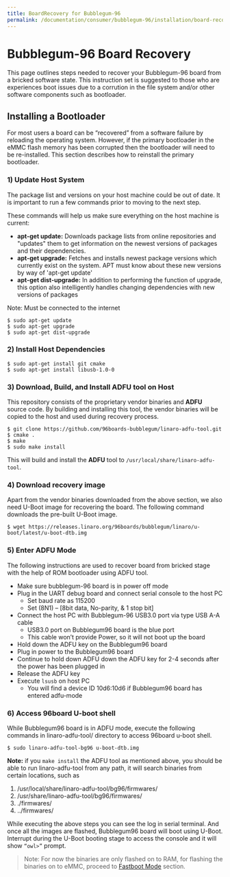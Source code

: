 ```yaml
---
title: BoardRecovery for Bubblegum-96
permalink: /documentation/consumer/bubblegum-96/installation/board-recovery/
---
```

# Bubblegum-96 Board Recovery

This page outlines steps needed to recover your Bubblegum-96 board from a bricked software state. This instruction set is suggested to those who are experiences boot issues due to a corrution in the file system and/or other software components such as bootloader.

## Installing a Bootloader

For most users a board can be “recovered” from a software failure by reloading the operating system. However, if the primary bootloader in the eMMC flash memory has been corrupted then the bootloader will need to be re-installed. This section describes how to reinstall the primary bootloader.

### 1) Update Host System

The package list and versions on your host machine could be out of date. It is important to run a few commands prior to moving to the next step.

These commands will help us make sure everything on the host machine is current:

- **apt-get update:** Downloads package lists from online repositories and "updates" them to get information on the newest versions of packages and their dependencies.
- **apt-get upgrade:** Fetches and installs newest package versions which currently exist on the system. APT must know about these new versions by way of 'apt-get update'
- **apt-get dist-upgrade:** In addition to performing the function of upgrade, this option also intelligently handles changing dependencies with new versions of packages

Note: Must be connected to the internet

```shell
$ sudo apt-get update
$ sudo apt-get upgrade
$ sudo apt-get dist-upgrade
```

### 2) Install Host Dependencies

```shell
$ sudo apt-get install git cmake
$ sudo apt-get install libusb-1.0-0
```

### 3) Download, Build, and Install ADFU tool on Host

This repository consists of the proprietary vendor binaries and **ADFU**
source code. By building and installing this tool, the vendor binaries
will be copied to the host and used during recovery process.

```shell
$ git clone https://github.com/96boards-bubblegum/linaro-adfu-tool.git
$ cmake .
$ make
$ sudo make install
```
This will build and install the **ADFU** tool to `/usr/local/share/linaro-adfu-tool`.

### 4) Download recovery image

Apart from the vendor binaries downloaded from the above section, we also
need U-Boot image for recovering the board. The following command downloads
the pre-built U-Boot image.

```shell
$ wget https://releases.linaro.org/96boards/bubblegum/linaro/u-boot/latest/u-boot-dtb.img
```

### 5) Enter ADFU Mode

The following instructions are used to recover board from bricked stage with
the help of ROM bootloader using ADFU tool.

- Make sure bubblegum-96 board is in power off mode
- Plug in the UART debug board and connect serial console to the host PC
   - Set baud rate as 115200
   - Set (8N1) – [8bit data, No-parity, & 1 stop bit]
- Connect the host PC with Bubblegum-96 USB3.0 port via type USB A-A cable
   - USB3.0 port on Bubblegum96 board is the blue port
   - This cable won’t provide Power, so it will not boot up the board
- Hold down the ADFU key on the Bubblegum96 board
- Plug in power to the Bubblegum96 board
- Continue to hold down ADFU down the ADFU key for 2-4 seconds after the power has been plugged in
- Release the ADFU key
- Execute `lsusb` on host PC
   - You will find a device ID 10d6:10d6 if Bubblegum96 board has entered adfu-mode

### 6) Access 96board U-boot shell

While Bubblegum96 board is in ADFU mode, execute the following commands
in linaro-adfu-tool/ directory to access 96board u-boot shell.

`$ sudo linaro-adfu-tool-bg96 u-boot-dtb.img`

**Note:** if you `make install` the ADFU tool as mentioned above, you should be
able to run linaro-adfu-tool from any path, it will search binaries from
certain locations, such as

1. /usr/local/share/linaro-adfu-tool/bg96/firmwares/
2. /usr/share/linaro-adfu-tool/bg96/firmwares/
3. ./firmwares/
4. ../firmwares/

While executing the above steps you can see the log in serial terminal.
And once all the images are flashed, Bubblegum96 board will boot using U-Boot.
Interrupt during the U-Boot booting stage to access the console and it will show
`“owl>”` prompt.

> Note: For now the binaries are only flashed on to RAM, for flashing the
binaries on to eMMC, proceed to [Fastboot Mode](./linux-fastboot.md#enter-fastboot-mode) section.

